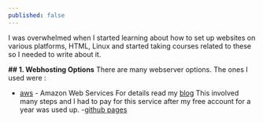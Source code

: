 ```yaml
---
published: false
---
```

I was overwhelmed when I started learning about how to set up websites on various platforms, HTML, Linux and started taking courses related to these so I needed to write about it.  

**## 1. Webhosting Options**
There are many webserver options. The ones I used were :
- [aws](https://aws.amazon.com/console/) - Amazon Web Services 
For details read my [blog](https://blog.eshani.ml/website-on-AWS/) 
This involved many steps and I had to pay for this service after my free account for a year was used up.
-[github pages](https://blog.eshani.ml/) 
